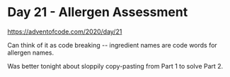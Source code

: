 # Day 21 - Allergen Assessment

<https://adventofcode.com/2020/day/21>

Can think of it as code breaking -- ingredient names are code words for allergen names.

Was better tonight about sloppily copy-pasting from Part 1 to solve Part 2.

